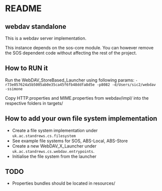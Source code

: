 # README

## webdav standalone

This is a webdav server implementation.

This instance depends on the sos-core module. You can however remove the SOS dependent code without affecting the rest of the project.

## How to RUN it

Run the WebDAV_StoreBased_Launcher using following params:
	`-r73e057624a5b5005ab0e35ca45f6fb48ddfa8d5e -p8082 -d/Users/sic2/webdav -ssimone`

Copy HTTP.properties and MIME.properties from webdav/impl/ into the respective folders in targets/

## How to add your own file system implementation

- Create a file system implementation under `uk.ac.standrews.cs.filesystem`
- See example file systems for SOS, ABS-Local, ABS-Store
- Create a new WebDAV_X_Launcher under `uk.ac.standrews.cs.webdav.entrypoints`.
- Initialise the file system from the launcher


## TODO
- Properties bundles should be located in resources/
